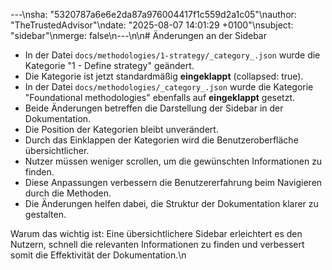 ---\nsha: "5320787a6e6e2da87a976004417f1c559d2a1c05"\nauthor: "TheTrustedAdvisor"\ndate: "2025-08-07 14:01:29 +0100"\nsubject: "sidebar"\nmerge: false\n---\n\n# Änderungen an der Sidebar

- In der Datei `docs/methodologies/1-strategy/_category_.json` wurde die Kategorie "1 - Define strategy" geändert.
- Die Kategorie ist jetzt standardmäßig **eingeklappt** (collapsed: true).
- In der Datei `docs/methodologies/_category_.json` wurde die Kategorie "Foundational methodologies" ebenfalls auf **eingeklappt** gesetzt.
- Beide Änderungen betreffen die Darstellung der Sidebar in der Dokumentation.
- Die Position der Kategorien bleibt unverändert.
- Durch das Einklappen der Kategorien wird die Benutzeroberfläche übersichtlicher.
- Nutzer müssen weniger scrollen, um die gewünschten Informationen zu finden.
- Diese Anpassungen verbessern die Benutzererfahrung beim Navigieren durch die Methoden.
- Die Änderungen helfen dabei, die Struktur der Dokumentation klarer zu gestalten.

Warum das wichtig ist: Eine übersichtlichere Sidebar erleichtert es den Nutzern, schnell die relevanten Informationen zu finden und verbessert somit die Effektivität der Dokumentation.\n